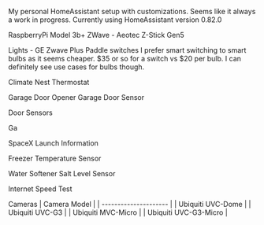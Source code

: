 My personal HomeAssistant setup with customizations.  Seems like it always a work in progress.
Currently using HomeAssistant version 0.82.0

RaspberryPi Model 3b+
ZWave - Aeotec Z-Stick Gen5


Lights - GE Zwave Plus Paddle switches
  I prefer smart switching to smart bulbs as it seems cheaper.  $35 or so for a switch vs $20 per bulb.  I can definitely see use cases for bulbs though.

Climate
Nest Thermostat

Garage Door Opener
Garage Door Sensor

Door Sensors

Ga


SpaceX Launch Information

Freezer Temperature Sensor

Water Softener Salt Level Sensor

Internet Speed Test

Cameras
| Camera Model          |
| --------------------- |
| Ubiquiti UVC-Dome     |
| Ubiquiti UVC-G3       |
| Ubiquiti MVC-Micro    |
| Ubiquiti UVC-G3-Micro |
